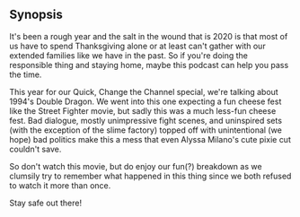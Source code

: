 ## Synopsis

It's been a rough year and the salt in the wound that is 2020 is that most of us have to spend Thanksgiving alone or at least can't gather with our extended families like we have in the past. So if you're doing the responsible thing and staying home, maybe this podcast can help you pass the time.

This year for our Quick, Change the Channel special, we're talking about 1994's Double Dragon. We went into this one expecting a fun cheese fest like the Street Fighter movie, but sadly this was a much less-fun cheese fest. Bad dialogue, mostly unimpressive fight scenes, and uninspired sets (with the exception of the slime factory) topped off with unintentional (we hope) bad politics make this a mess that even Alyssa Milano's cute pixie cut couldn't save.

So don't watch this movie, but do enjoy our fun(?) breakdown as we clumsily try to remember what happened in this thing since we both refused to watch it more than once.

Stay safe out there!
